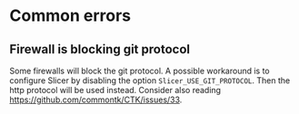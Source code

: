 # Common errors

## Firewall is blocking git protocol

Some firewalls will block the git protocol. A possible workaround is to configure Slicer by disabling the option `Slicer_USE_GIT_PROTOCOL`. Then the http protocol will be used instead. Consider also reading https://github.com/commontk/CTK/issues/33.
